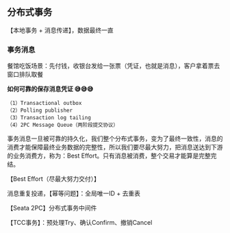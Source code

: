 ## 分布式事务

【本地事务 + 消息传递】，数据最终一直

### 事务消息

餐馆吃饭场景：先付钱，收银台发给一张票（凭证，也就是消息），客户拿着票去窗口排队取餐

**如何可靠的保存消息凭证 😅😅😅**

    （1）Transactional outbox
    （2）Polling publisher
    （3）Transaction log tailing
    （4）2PC Message Queue（两阶段提交协议）

事务消息一旦被可靠的持久化，我们整个分布式事务，变为了最终一致性，消息的消费才能保障最终业务数据的完整性，所以我们要尽最大努力，把消息送达到下游的业务消费方，称为：Best Effort。只有消息被消费，整个交易才能算是完整完结。


【Best Effort（尽最大努力交付）】

消息重复投递，【幂等问题】：全局唯一ID + 去重表

【Seata 2PC】分布式事务中间件

【TCC事务】：预处理Try、确认Confirm、撤销Cancel
